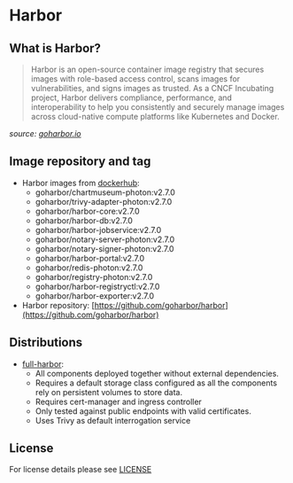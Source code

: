 # Harbor

## What is Harbor?

> Harbor is an open-source container image registry that secures images with role-based access control, scans images
> for vulnerabilities, and signs images as trusted. As a CNCF Incubating project, Harbor delivers compliance,
> performance, and interoperability to help you consistently and securely manage images across cloud-native compute
> platforms like Kubernetes and Docker.

*source: [goharbor.io](https://goharbor.io/)*

## Image repository and tag

* Harbor images from [dockerhub](https://hub.docker.com/u/goharbor):
  * goharbor/chartmuseum-photon:v2.7.0
  * goharbor/trivy-adapter-photon:v2.7.0
  * goharbor/harbor-core:v2.7.0
  * goharbor/harbor-db:v2.7.0
  * goharbor/harbor-jobservice:v2.7.0
  * goharbor/notary-server-photon:v2.7.0
  * goharbor/notary-signer-photon:v2.7.0
  * goharbor/harbor-portal:v2.7.0
  * goharbor/redis-photon:v2.7.0
  * goharbor/registry-photon:v2.7.0
  * goharbor/harbor-registryctl:v2.7.0
  * goharbor/harbor-exporter:v2.7.0
* Harbor repository: [https://github.com/goharbor/harbor](https://github.com/goharbor/harbor)

## Distributions

* [full-harbor](distributions/full-harbor):
  * All components deployed together without external dependencies.
  * Requires a default storage class configured as all the components rely on persistent volumes to store data.
  * Requires cert-manager and ingress controller
  * Only tested against public endpoints with valid certificates.
  * Uses Trivy as default interrogation service

## License

For license details please see [LICENSE](../../LICENSE)
